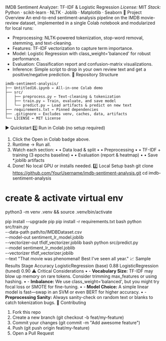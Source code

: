 IMDB Sentiment Analyzer: TF-IDF & Logistic Regression
*License:* MIT
*Stack:* Python · scikit-learn · NLTK · Joblib · Matplotlib · Seaborn
🚀 Project Overview
An end-to-end sentiment-analysis pipeline on the IMDB movie-review dataset, implemented in a single Colab notebook and modularized for local runs:

- Preprocessing: NLTK-powered tokenization, stop-word removal, stemming, and text-cleaning.
- Features: TF-IDF vectorization to capture term importance.
- Model: Logistic Regression with class_weight='balanced' for robust performance.
- Evaluation: Classification report and confusion-matrix visualizations.
- Inference: Simple script to drop in your own review text and get a positive/negative prediction.
📂 Repository Structure
~~~text
imdb-sentiment-analysis/
├── Untitled16.ipynb ← All-in-one Colab demo
├── src/
│   ├── preprocess.py ← Text-cleaning & tokenization
│   ├── train.py ← Train, evaluate, and save model
│   └── predict.py ← Load artifacts & predict on new text
├── requirements.txt ← Pinned dependencies
├── .gitignore ← Excludes venv, caches, data, artifacts
└── LICENSE ← MIT License

~~~
▶ Quickstart
1️⃣ Run in Colab (no setup required)
1.	Click the Open in Colab badge above.
2.	Runtime → Run all.
3.	Watch each section:
•	• Data load & split
•	• Preprocessing
•	• TF-IDF + training (3 epochs baseline)
•	• Evaluation (report & heatmap)
•	• Save *.joblib artifacts
4.	Done! No local GPU or installs needed.
2️⃣ Local Setup
bash
git clone https://github.com/YourUsername/imdb-sentiment-analysis.git
cd imdb-sentiment-analysis

# create & activate virtual env
python3 -m venv .venv && source .venv/bin/activate

pip install --upgrade pip
pip install -r requirements.txt
bash
python src/train.py \
  --data-path path/to/IMDBDataset.csv \
  --model-out sentiment_lr_model.joblib \
  --vectorizer-out tfidf_vectorizer.joblib
bash
python src/predict.py \
  --model sentiment_lr_model.joblib \
  --vectorizer tfidf_vectorizer.joblib \
  --text "That movie was phenomenal! Best I've seen all year."
📈 Sample Results
Stage	Accuracy
LogisticRegression (base)	0.88
LogisticRegression (tuned)	0.90
⚠ Critical Considerations
•	- **Vocabulary Size:** TF-IDF may blow up memory on rare tokens. Consider trimming max_features or using hashing.
•	- **Imbalance:** We use class_weight='balanced', but you might try focal loss or SMOTE for fine-tuning.
•	- **Model Choice:** A simple linear model is fast—swap in an SVM or even BERT for higher accuracy.
•	- **Preprocessing Sanity:** Always sanity-check on random text or blanks to catch tokenization bugs.
🤝 Contributing
1. Fork this repo
2. Create a new branch (git checkout -b feat/my-feature)
3. Commit your changes (git commit -m "Add awesome feature")
4. Push (git push origin feat/my-feature)
5. Open a Pull Request

